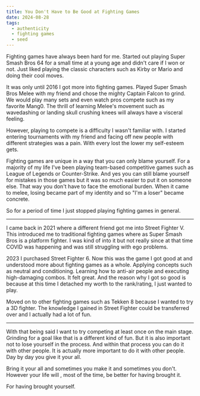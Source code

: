 ```yaml
---
title: You Don't Have to Be Good at Fighting Games
date: 2024-08-28
tags:
  - authenticity
  - fighting games
  - seed
---
```

Fighting games have always been hard for me. Started out playing Super Smash Bros 64 for a small time at a young age and didn't care if I won or not. Just liked playing the classic characters such as Kirby or Mario and doing their cool moves.

It was only until 2016 I got more into fighting games. Played Super Smash Bros Melee with my friend and chose the mighty Captain Falcon to grind. We would play many sets and even watch pros compete such as my favorite Mang0. The thrill of learning Melee's movement such as wavedashing or landing skull crushing knees will always have a visceral feeling.

However, playing to compete is a difficulty I wasn't familiar with. I started entering tournaments with my friend and facing off new people with different strategies was a pain. With every lost the lower my self-esteem gets.

Fighting games are unique in a way that you can only blame yourself. For a majority of my life I've been playing team-based competitive games such as League of Legends or Counter-Strike. And yes you can still blame yourself for mistakes in those games but it was so much easier to put it on someone else. That way you don't have to face the emotional burden. When it came to melee, losing became part of my identity and so "I'm a loser" became concrete. 

So for a period of time I just stopped playing fighting games in general.

---
I came back in 2021 where a different friend got me into Street Fighter V. This introduced me to traditional fighting games where as Super Smash Bros is a platform fighter. I was kind of into it but not really since at that time COVID was happening and was still struggling with ego problems.

2023 I purchased Street Fighter 6. Now this was the game I got good at and understood more about fighting games as a whole. Applying concepts such as neutral and conditioning. Learning how to anti-air people and executing high-damaging combos. It felt great. And the reason why I got so good is because at this time I detached my worth to the rank/rating, I just wanted to play.

Moved on to other fighting games such as Tekken 8 because I wanted to try a 3D fighter. The knowledge I gained in Street Fighter could be transferred over and I actually had a lot of fun.

---
With that being said I want to try competing at least once on the main stage. Grinding for a goal like that is a different kind of fun. But it is also important not to lose yourself in the process. And within that process you can do it with other people. It is actually more important to do it with other people. Day by day you give it your all.

Bring it your all and sometimes you make it and sometimes you don't. However your life will , most of the time, be better for having brought it.

For having brought yourself.